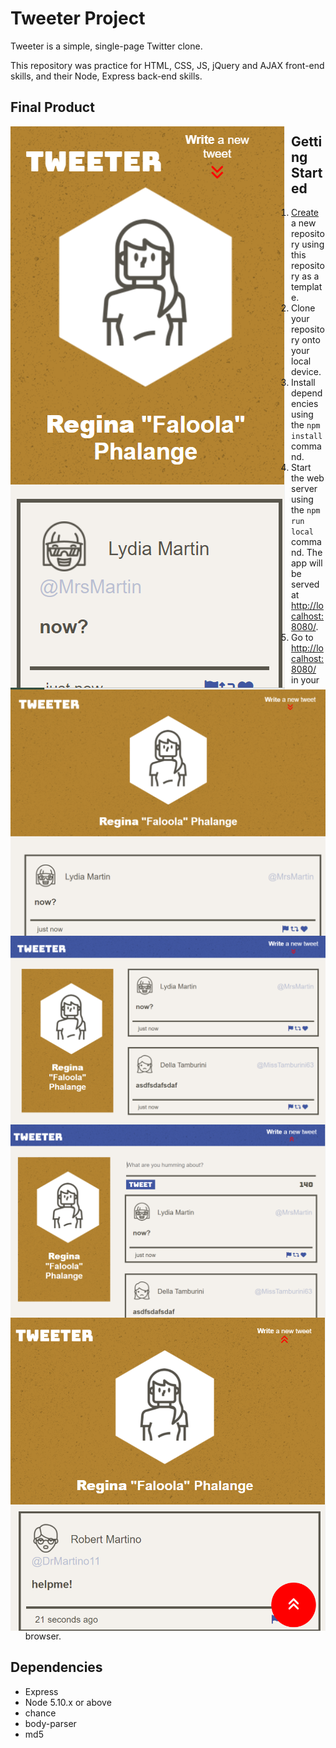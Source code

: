 # Tweeter Project

Tweeter is a simple, single-page Twitter clone.

This repository was practice for HTML, CSS, JS, jQuery and AJAX front-end skills, and their Node, Express back-end skills.

## Final Product

<img src="tweeter1.png"
     alt="small phone example of tweeter page"
     style="float: left; margin-right: 10px;">
<img src="tweeter2.png"
     alt="tablet example of tweeter page"
     style="float: left; margin-right: 10px;">
<img src="tweeter3.png"
     alt="full-size screen example of tweeter page"
     style="float: left; margin-right: 10px;">
<img src="tweeter4.png"
     alt="tweeter page with form open"
     style="float: left; margin-right: 10px;">
<img src="tweeter5.png"
     alt="tweeter page scrolled with to top button showing"
     style="float: left; margin-right: 10px;">

## Getting Started

1. [Create](https://docs.github.com/en/repositories/creating-and-managing-repositories/creating-a-repository-from-a-template) a new repository using this repository as a template.
2. Clone your repository onto your local device.
3. Install dependencies using the `npm install` command.
3. Start the web server using the `npm run local` command. The app will be served at <http://localhost:8080/>.
4. Go to <http://localhost:8080/> in your browser.

## Dependencies

- Express
- Node 5.10.x or above
- chance
- body-parser
- md5
